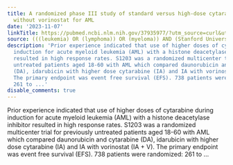 ```yaml
---
title: A randomized phase III study of standard versus high-dose cytarabine with or
  without vorinostat for AML
date: '2023-11-07'
linkTitle: https://pubmed.ncbi.nlm.nih.gov/37935977/?utm_source=curl&utm_medium=rss&utm_campaign=pubmed-2&utm_content=1Rkszs2HVZ2RHP33OibaNFew6VK-LzjJWTD4GwmLlk8B-wCceh&fc=20220923065203&ff=20231108170756&v=2.17.9.post6+86293ac
source: (((leukemia) OR (lymphoma)) OR (myeloma)) AND (Stanford University[Affiliation])
description: 'Prior experience indicated that use of higher doses of cytarabine during
  induction for acute myeloid leukemia (AML) with a histone deacetylase inhibitor
  resulted in high response rates. S1203 was a randomized multicenter trial for previously
  untreated patients aged 18-60 with AML which compared daunorubicin and cytarabine
  (DA), idarubicin with higher dose cytarabine (IA) and IA with vorinostat (IA + V).
  The primary endpoint was event free survival (EFS). 738 patients were randomized:
  261 to ...'
disable_comments: true
---
```

Prior experience indicated that use of higher doses of cytarabine during induction for acute myeloid leukemia (AML) with a histone deacetylase inhibitor resulted in high response rates. S1203 was a randomized multicenter trial for previously untreated patients aged 18-60 with AML which compared daunorubicin and cytarabine (DA), idarubicin with higher dose cytarabine (IA) and IA with vorinostat (IA + V). The primary endpoint was event free survival (EFS). 738 patients were randomized: 261 to ...